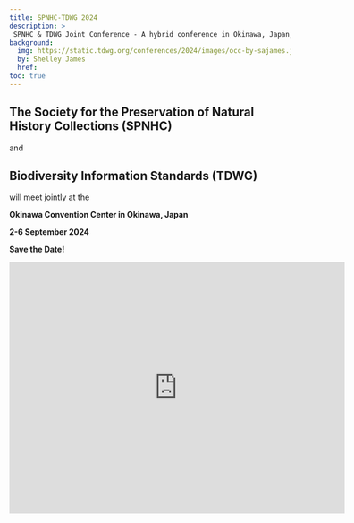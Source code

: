 ```yaml
---
title: SPNHC-TDWG 2024
description: >
 SPNHC & TDWG Joint Conference - A hybrid conference in Okinawa, Japan, 2-6 September 2024
background:
  img: https://static.tdwg.org/conferences/2024/images/occ-by-sajames.jpg
  by: Shelley James
  href: 
toc: true
---
```


## The Society for the Preservation of Natural History Collections (SPNHC)
and
## Biodiversity Information Standards (TDWG)
will meet jointly at the

**Okinawa Convention Center in Okinawa, Japan**

**2-6 September 2024**

**Save the Date!**

<iframe src="https://www.google.com/maps/embed?pb=!1m18!1m12!1m3!1d27014496.210448813!2d130.66147878145006!3d25.223560436416136!2m3!1f0!2f0!3f0!3m2!1i1024!2i768!4f13.1!3m3!1m2!1s0x34e5697141a6b58b%3A0x2cd8aff616585e98!2sNaha%2C%20Okinawa%2C%20Japan!5e0!3m2!1sen!2sus!4v1698468341226!5m2!1sen!2sus" width="600" height="450" style="border:0;" allowfullscreen="" loading="lazy" referrerpolicy="no-referrer-when-downgrade"></iframe>
